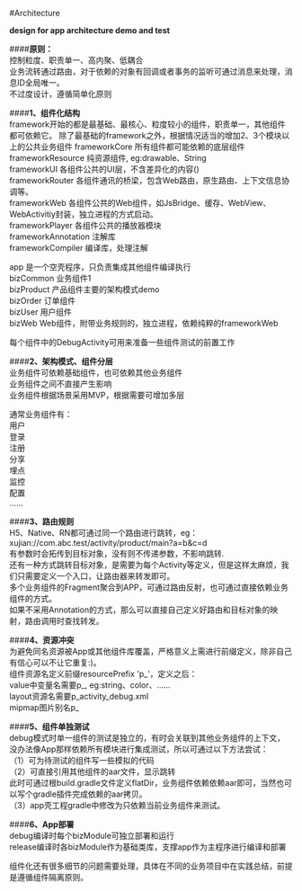 #Architecture

**design for app architecture demo and test**

####**原则：**  
控制粒度、职责单一、高内聚、低耦合  
业务流转通过路由，对于依赖的对象有回调或者事务的监听可通过消息来处理，消息ID全局唯一。  
不过度设计，遵循简单化原则  

####**1、组件化结构**  
framework开始的都是最基础、最核心、粒度较小的组件，职责单一，其他组件都可依赖它。
除了最基础的framework之外，根据情况适当的增加2、3个模块以上的公共业务组件
frameworkCore       所有组件都可能依赖的底层组件  
frameworkResource   纯资源组件, eg:drawable、String  
frameworkUI         各组件公共的UI层，不含差异化的内容()  
frameworkRouter     各组件通讯的桥梁，包含Web路由，原生路由、上下文信息协调等。  
frameworkWeb        各组件公共的Web组件，如JsBridge、缓存、WebView、WebActivitiy封装，独立进程的方式启动。  
frameworkPlayer     各组件公共的播放器模块  
frameworkAnnotation 注解库  
frameworkCompiler   编译库，处理注解  

app                 是一个空壳程序，只负责集成其他组件编译执行  
bizCommon           业务组件1  
bizProduct          产品组件主要的架构模式demo  
bizOrder            订单组件  
bizUser             用户组件  
bizWeb              Web组件，附带业务规则的，独立进程，依赖纯粹的frameworkWeb  

每个组件中的DebugActivity可用来准备一些组件测试的前置工作

####**2、架构模式、组件分层**  
业务组件可依赖基础组件，也可依赖其他业务组件  
业务组件之间不直接产生影响  
业务组件根据场景采用MVP，根据需要可增加多层  

通常业务组件有：  
用户  
登录  
注册  
分享  
埋点  
监控  
配置  
……  

####**3、路由规则**  
   H5、Native、RN都可通过同一个路由进行跳转，eg：xujian://com.abc.test/activity/product/main?a=b&c=d  
   有参数时会拓传到目标对象，没有则不传递参数，不影响跳转.  
   还有一种方式跳转目标对象，是需要为每个Activity等定义<data>，但是这样太麻烦，我们只需要定义一个入口，让路由器来转发即可。  
   多个业务组件的Fragment聚合到APP，可通过路由反射，也可通过直接依赖业务组件的方式。  
   如果不采用Annotation的方式，那么可以直接自己定义好路由和目标对象的映射，路由调用时查找转发。
     
####**4、资源冲突**  
   为避免同名资源被App或其他组件库覆盖，严格意义上需进行前缀定义，除非自己有信心可以不让它重复:)。  
   组件资源名定义前缀resourcePrefix 'p_'，定义之后：  
   value中变量名需要p_, eg:string、color、……  
   layout资源名需要p_activity_debug.xml  
   mipmap图片别名p_  

####**5、组件单独测试**  
   debug模式时单一组件的测试是独立的，有时会关联到其他业务组件的上下文，没办法像App那样依赖所有模块进行集成测试，所以可通过以下方法尝试：  
  （1）可为待测试的组件写一些模拟的代码  
  （2）可直接引用其他组件的aar文件，显示跳转  
      此时可通过根build.gradle文件定义flatDir，业务组件依赖依赖aar即可，当然也可以写个gradle插件完成依赖的aar拷贝。  
  （3）app壳工程gradle中修改为只依赖当前业务组件来测试。

####**6、App部署**  
debug编译时每个bizModule可独立部署和运行  
release编译时各bizModule作为基础类库，支撑app作为主程序进行编译和部署

组件化还有很多细节的问题需要处理，具体在不同的业务项目中在实践总结，前提是遵循组件隔离原则。  

